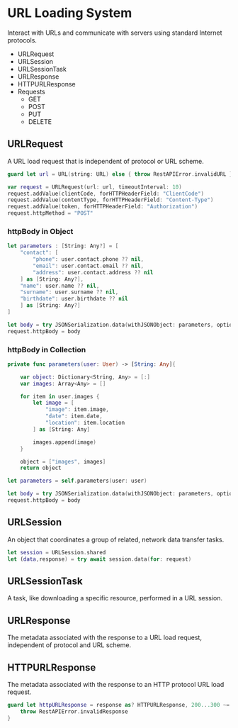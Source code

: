# URL Loading System
Interact with URLs and communicate with servers using standard Internet protocols.

- URLRequest
- URLSession
- URLSessionTask
- URLResponse
- HTTPURLResponse
- Requests
  - GET
  - POST
  - PUT
  - DELETE

## URLRequest
A URL load request that is independent of protocol or URL scheme.
```swift
guard let url = URL(string: URL) else { throw RestAPIError.invalidURL }

var request = URLRequest(url: url, timeoutInterval: 10)
request.addValue(clientCode, forHTTPHeaderField: "ClientCode")
request.addValue(contentType, forHTTPHeaderField: "Content-Type")
request.addValue(token, forHTTPHeaderField: "Authorization")
request.httpMethod = "POST"
```

### httpBody in Object
```swift
let parameters : [String: Any?] = [
    "contact": [
        "phone": user.contact.phone ?? nil,
        "email": user.contact.email ?? nil,
        "address": user.contact.address ?? nil
    ] as [String: Any?],
    "name": user.name ?? nil,
    "surname": user.surname ?? nil,
    "birthdate": user.birthdate ?? nil
    ] as [String: Any?]
]  
```
```swift
let body = try JSONSerialization.data(withJSONObject: parameters, options: [.prettyPrinted, .withoutEscapingSlashes])
request.httpBody = body 
```

### httpBody in Collection
```swift
private func parameters(user: User) -> [String: Any]{

    var object: Dictionary<String, Any> = [:]
    var images: Array<Any> = []

    for item in user.images {
        let image = [
            "image": item.image,
            "date": item.date,
            "location": item.location
        ] as [String: Any]

        images.append(image)
    }

    object = ["images", images]
    return object
```
```swift
let parameters = self.parameters(user: user)

let body = try JSONSerialization.data(withJSONObject: parameters, options: [.prettyPrinted, .withoutEscapingSlashes])
request.httpBody = body
```

## URLSession
An object that coordinates a group of related, network data transfer tasks.
```swift
let session = URLSession.shared
let (data,response) = try await session.data(for: request)
```

## URLSessionTask
A task, like downloading a specific resource, performed in a URL session.



## URLResponse
The metadata associated with the response to a URL load request, independent of protocol and URL scheme.

## HTTPURLResponse
The metadata associated with the response to an HTTP protocol URL load request.
```swift
guard let httpURLResponse = response as? HTTPURLResponse, 200...300 ~= httpURLResponse.statusCode else {
    throw RestAPIError.invalidResponse
}
```
